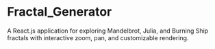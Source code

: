 # Fractal_Generator
A React.js application for exploring Mandelbrot, Julia, and Burning Ship fractals with interactive zoom, pan, and customizable rendering.
